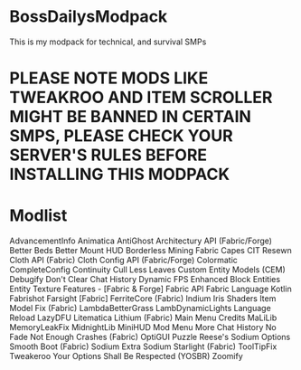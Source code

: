# BossDailysModpack
This is my modpack for technical, and survival SMPs 

# PLEASE NOTE MODS LIKE TWEAKROO AND ITEM SCROLLER MIGHT BE BANNED IN CERTAIN SMPS, PLEASE CHECK YOUR SERVER'S RULES BEFORE INSTALLING THIS MODPACK

# Modlist

AdvancementInfo
Animatica
AntiGhost
Architectury API (Fabric/Forge)
Better Beds
Better Mount HUD
Borderless Mining
Fabric Capes
CIT Resewn
Cloth API (Fabric)
Cloth Config API (Fabric/Forge)
Colormatic
CompleteConfig
Continuity
Cull Less Leaves
Custom Entity Models (CEM)
Debugify
Don't Clear Chat History
Dynamic FPS
Enhanced Block Entities
Entity Texture Features - [Fabric & Forge]
Fabric API
Fabric Language Kotlin
Fabrishot
Farsight [Fabric]
FerriteCore (Fabric)
Indium
Iris Shaders
Item Model Fix (Fabric)
LambdaBetterGrass
LambDynamicLights
Language Reload
LazyDFU
Litematica
Lithium (Fabric)
Main Menu Credits
MaLiLib
MemoryLeakFix
MidnightLib
MiniHUD
Mod Menu
More Chat History
No Fade
Not Enough Crashes (Fabric)
OptiGUI
Puzzle
Reese's Sodium Options
Smooth Boot (Fabric)
Sodium Extra
Sodium
Starlight (Fabric)
ToolTipFix
Tweakeroo
Your Options Shall Be Respected (YOSBR)
Zoomify
